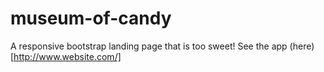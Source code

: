 # museum-of-candy
A responsive bootstrap landing page that is too sweet!
See the app (here)[http://www.website.com/]

